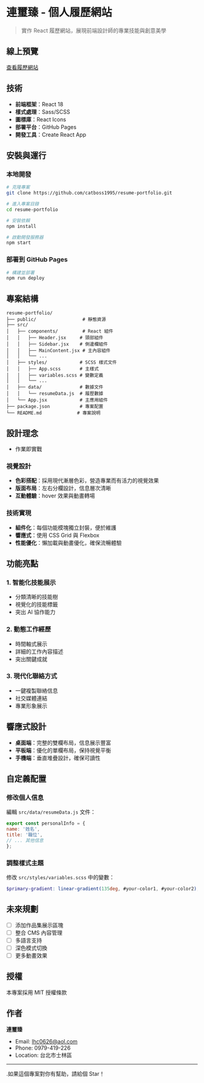 # 連璽臻 - 個人履歷網站

> 實作 React 履歷網站，展現前端設計師的專業技能與創意美學

## 線上預覽

[查看履歷網站](https://catboss1995.github.io/resume-portfolio)

## 技術

- **前端框架**：React 18
- **樣式處理**：Sass/SCSS
- **圖標庫**：React Icons
- **部署平台**：GitHub Pages
- **開發工具**：Create React App

## 安裝與運行

### 本地開發

```bash
# 克隆專案
git clone https://github.com/catboss1995/resume-portfolio.git

# 進入專案目錄
cd resume-portfolio

# 安裝依賴
npm install

# 啟動開發服務器
npm start
```

### 部署到 GitHub Pages

```bash
# 構建並部署
npm run deploy
```

## 專案結構

```
resume-portfolio/
├── public/                 # 靜態資源
├── src/
│   ├── components/         # React 組件
│   │   ├── Header.jsx     # 頭部組件
│   │   ├── Sidebar.jsx    # 側邊欄組件
│   │   ├── MainContent.jsx # 主內容組件
│   │   └── ...
│   ├── styles/            # SCSS 樣式文件
│   │   ├── App.scss       # 主樣式
│   │   ├── variables.scss # 變數定義
│   │   └── ...
│   ├── data/              # 數據文件
│   │   └── resumeData.js  # 履歷數據
│   └── App.jsx            # 主應用組件
├── package.json           # 專案配置
└── README.md             # 專案說明
```

## 設計理念
- 作業即實戰

### 視覺設計
- **色彩搭配**：採用現代漸層色彩，營造專業而有活力的視覺效果
- **版面布局**：左右分欄設計，信息層次清晰
- **互動體驗**：hover 效果與動畫轉場

### 技術實現
- **組件化**：每個功能模塊獨立封裝，便於維護
- **響應式**：使用 CSS Grid 與 Flexbox 
- **性能優化**：懶加載與動畫優化，確保流暢體驗

## 功能亮點

### 1. 智能化技能展示
- 分類清晰的技能樹
- 視覺化的技能標籤
- 突出 AI 協作能力

### 2. 動態工作經歷
- 時間軸式展示
- 詳細的工作內容描述
- 突出關鍵成就

### 3. 現代化聯絡方式
- 一鍵複製聯絡信息
- 社交媒體連結
- 專業形象展示

## 響應式設計

- **桌面端**：完整的雙欄布局，信息展示豐富
- **平板端**：優化的單欄布局，保持視覺平衡
- **手機端**：垂直堆疊設計，確保可讀性

## 自定義配置

### 修改個人信息
編輯 `src/data/resumeData.js` 文件：

```javascript
export const personalInfo = {
name: '姓名',
title: '職位',
// ... 其他信息
};
```

### 調整樣式主題
修改 `src/styles/variables.scss` 中的變數：

```scss
$primary-gradient: linear-gradient(135deg, #your-color1, #your-color2);
```

## 未來規劃

- [ ] 添加作品集展示區塊
- [ ] 整合 CMS 內容管理
- [ ] 多語言支持
- [ ] 深色模式切換
- [ ] 更多動畫效果

## 授權

本專案採用 MIT 授權條款

## 作者

**連璽臻**
- Email: lhc0626@aol.com
- Phone: 0979-419-226
- Location: 台北市士林區

---

.如果這個專案對你有幫助，請給個 Star！